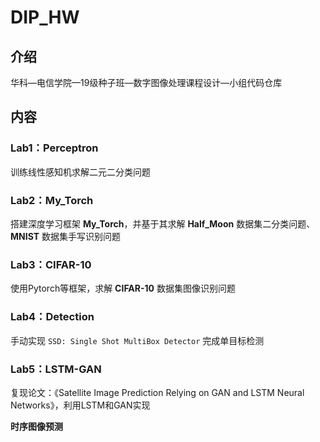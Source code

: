 #  DIP_HW

## 介绍

华科—电信学院—19级种子班—数字图像处理课程设计—小组代码仓库

## 内容

### Lab1：Perceptron

训练线性感知机求解二元二分类问题

### Lab2：My_Torch

搭建深度学习框架 **My_Torch**，并基于其求解 **Half_Moon** 数据集二分类问题、**MNIST** 数据集手写识别问题

### Lab3：CIFAR-10

使用Pytorch等框架，求解 **CIFAR-10** 数据集图像识别问题

### Lab4：Detection

手动实现 `SSD: Single Shot MultiBox Detector` 完成单目标检测

### Lab5：LSTM-GAN

复现论文：《Satellite Image Prediction Relying on GAN and LSTM Neural Networks》，利用LSTM和GAN实现

**时序图像预测**